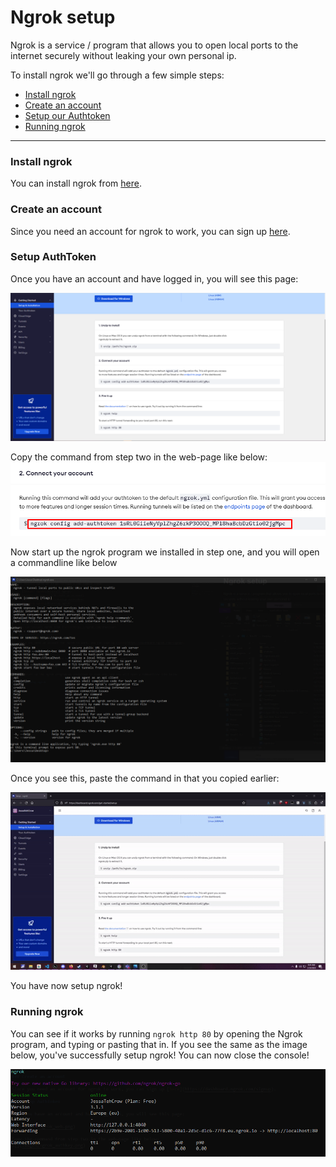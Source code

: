 # Ngrok setup

Ngrok is a service / program that allows you to open local ports to the internet securely without leaking your own personal ip.

To install ngrok we'll go through a few simple steps:

- [Install ngrok](#install-ngrok)
- [Create an account](#create-an-account)
- [Setup our Authtoken](#setup-authtoken)
- [Running ngrok](#running-ngrok)

___

### Install ngrok

You can install ngrok from [here](https://ngrok.com/download).

### Create an account

Since you need an account for ngrok to work, you can sign up [here](https://dashboard.ngrok.com/signup).

### Setup AuthToken

Once you have an account and have logged in, you will see this page:

![](images/ngrok_web.png)

Copy the command from step two in the web-page like below:
![](images/ngrok_authkey.png)

Now start up the ngrok program we installed in step one, and you will open a commandline like below

![](images/ngrok_cmd.png)

Once you see this, paste the command in that you copied earlier:

![](images/ngrok_token.gif)

You have now setup ngrok!

### Running ngrok

You can see if it works by running `ngrok http 80` by opening the Ngrok program, and typing or pasting that in.
If you see the same as the image below, you've successfully setup ngrok! You can now close the console!

![](images/ngrok_running.png)